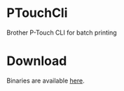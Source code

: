 # PTouchCli
Brother P-Touch CLI for batch printing

# Download
Binaries are available [here](https://urfile.blob.core.windows.net/ptouchcli/ptouchcli.zip).
